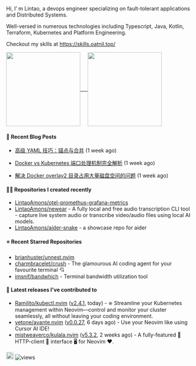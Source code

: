 Hi, I’ m Lintao, a devops engineer specializing on fault-tolerant applications and Distributed Systems. 

Well-versed in numerous technologies including Typescript, Java, Kotlin, Terraform, Kubernetes and Platform Engineering.

Checkout my skills at https://skills.oatnil.top/

<a href="https://github.com/anuraghazra/github-readme-stats">
<img height=200 align="center" src="https://github-readme-stats.vercel.app/api?username=LintaoAmons&show_icons=true&theme=transparent" />    
</a>
<a href="https://github.com/anuraghazra/github-readme-stats">
<img height=200 align="center" src="https://github-readme-stats.vercel.app/api/top-langs?username=LintaoAmons&layout=compact&langs_count=8&card_width=320&theme=transparent" />
</a>

#### 📝 Recent Blog Posts

- [高级 YAML 技巧：锚点与合并](https://oatnil.top/blogs/2025/07/25/advanced-yaml-techniques-anchors-merge) (1 week ago)

- [Docker vs Kubernetes 端口处理机制完全解析](https://oatnil.top/blogs/2025/07/25/docker-kubernetes-port-handling) (1 week ago)

- [解决 Docker overlay2 目录占用大量磁盘空间的问题](https://oatnil.top/blogs/2025/07/24/docker-overlay2-clean-up) (1 week ago)


#### 👨‍💻 Repositories I created recently

- [LintaoAmons/otel-promethus-grafana-metrics](https://github.com/LintaoAmons/otel-promethus-grafana-metrics)
- [LintaoAmons/newear](https://github.com/LintaoAmons/newear) - A fully local and free audio transcription CLI tool - capture live system audio or transcribe video/audio files using local AI models.
- [LintaoAmons/aider-snake](https://github.com/LintaoAmons/aider-snake) - a showcase repo for aider

#### ⭐ Recent Starred Repositories

- [brianhuster/unnest.nvim](https://github.com/brianhuster/unnest.nvim)
- [charmbracelet/crush](https://github.com/charmbracelet/crush) - The glamourous AI coding agent for your favourite terminal 💘
- [imsnif/bandwhich](https://github.com/imsnif/bandwhich) - Terminal bandwidth utilization tool

#### 🚀 Latest releases I've contributed to

- [Ramilito/kubectl.nvim](https://github.com/Ramilito/kubectl.nvim) ([v2.4.1](https://github.com/Ramilito/kubectl.nvim/releases/tag/v2.4.1), today) - ⎈ Streamline your Kubernetes management within Neovim—control and monitor your cluster seamlessly, all without leaving your coding environment.
- [yetone/avante.nvim](https://github.com/yetone/avante.nvim) ([v0.0.27](https://github.com/yetone/avante.nvim/releases/tag/v0.0.27), 6 days ago) - Use your Neovim like using Cursor AI IDE!
- [mistweaverco/kulala.nvim](https://github.com/mistweaverco/kulala.nvim) ([v5.3.2](https://github.com/mistweaverco/kulala.nvim/releases/tag/v5.3.2), 2 weeks ago) - A fully-featured 🤏 HTTP-client 🐼 interface 🖥️ for Neovim ❤️.

<a href="coff.ee/lintaoamond"><img src="https://www.buymeacoffee.com/assets/img/custom_images/orange_img.png" height="20px"></a>
<img src="https://komarev.com/ghpvc/?username=LintaoAmons" alt="views" />
